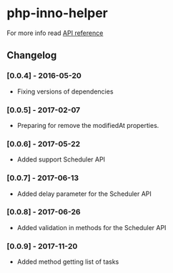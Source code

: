 # php-inno-helper

For more info read [API reference](http://public.innomdc.com/inno-helper/)

## Changelog

### [0.0.4] - 2016-05-20
- Fixing versions of dependencies

### [0.0.5] - 2017-02-07
- Preparing for remove the modifiedAt properties.

### [0.0.6] - 2017-05-22
- Added support Scheduler API

### [0.0.7] - 2017-06-13
- Added delay parameter for the Scheduler API

### [0.0.8] - 2017-06-26
- Added validation in methods for the Scheduler API

### [0.0.9] - 2017-11-20
- Added method getting list of tasks
